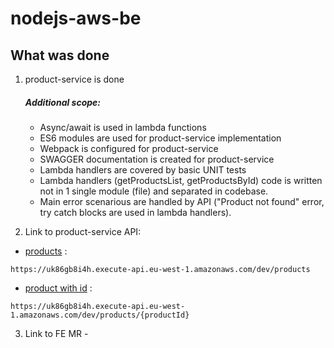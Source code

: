 # nodejs-aws-be

## What was done

1) product-service is done

    ##### Additional scope:

    - Async/await is used in lambda functions
    - ES6 modules are used for product-service implementation
    - Webpack is configured for product-service
    - SWAGGER documentation is created for product-service
    - Lambda handlers are covered by basic UNIT tests
    - Lambda handlers (getProductsList, getProductsById) code is written not in 1 single module (file) and separated in codebase.
    - Main error scenarious are handled by API ("Product not found" error, try catch blocks are used in lambda handlers).
    
2) Link to product-service API:
 - [products](https://uk86gb8i4h.execute-api.eu-west-1.amazonaws.com/dev/products/) :
 ```
https://uk86gb8i4h.execute-api.eu-west-1.amazonaws.com/dev/products
```
 - [product with id](https://uk86gb8i4h.execute-api.eu-west-1.amazonaws.com/dev/products/e1c9e732-c589-40c5-8623-d61b8f0b310b) :
```
https://uk86gb8i4h.execute-api.eu-west-1.amazonaws.com/dev/products/{productId}
```

3) Link to FE MR - 